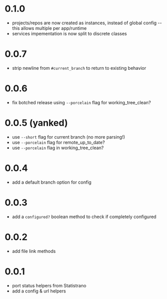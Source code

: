 # 0.1.0
- projects/repos are now created as instances, instead of global config -- this allows multiple per app/runtime
- services impementation is now split to discrete classes

# 0.0.7
- strip newline from `#current_branch` to return to existing behavior

# 0.0.6
- fix botched release using `--porcelain` flag for working_tree_clean?

# 0.0.5 (yanked)
- use `--short` flag for current branch (no more parsing!)
- use `--porcelain` flag for remote_up_to_date?
- use `--porcelain` flag in working_tree_clean?

# 0.0.4
- add a default branch option for config

# 0.0.3
- add a `configured?` boolean method to check if completely configured

# 0.0.2
- add file link methods

# 0.0.1
- port status helpers from Statistrano
- add a config & url helpers